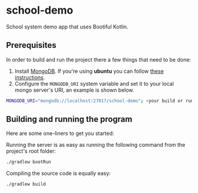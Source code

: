 # school-demo
School system demo app that uses Bootiful Kotlin.

## Prerequisites

In order to build and run the project there a few things that need to be done:

1. Install [MongoDB](https://www.mongodb.com/download-center?jmp=nav#community). If you're using **ubuntu** you can follow [these instructions](https://docs.mongodb.com/master/tutorial/install-mongodb-on-ubuntu/).
2. Configure the `MONGODB_URI` system variable and set it to your local mongo server's URI, an example is shown below.

```sh
MONGODB_URI="mongodb://localhost:27017/school-demo"; <your build or run command>
```

## Building and running the program

Here are some one-liners to get you started:

Running the server is as easy as running the following command from the project's root folder:

```sh
./gradlew bootRun
```

Compiling the source code is equally easy:

```sh
./gradlew build
```